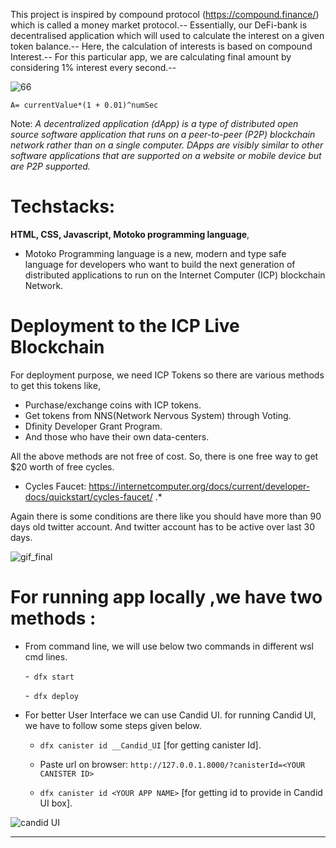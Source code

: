 
This project is inspired by compound protocol (https://compound.finance/) which is called a money market protocol.--
Essentially, our DeFi-bank is decentralised application which will used to calculate the interest on a given token balance.--
Here, the calculation of interests is based on compound Interest.--
For this particular app, we are calculating final amount by considering 1% interest every second.--

![66](https://user-images.githubusercontent.com/69100830/177823034-6cefe61c-ef06-4718-81c8-34f58b7f92cf.jpg)



```A= currentValue*(1 + 0.01)^numSec```




Note:
*A decentralized application (dApp) is a type of distributed open source software application that runs on a peer-to-peer (P2P) blockchain network rather than on a single computer. DApps are visibly similar to other software applications that are supported on a website or mobile device but are P2P supported.*

# Techstacks:
**HTML, CSS, Javascript, Motoko programming language**,


* Motoko Programming language is a new, modern and type safe language for developers who want to build the next 
generation of distributed applications to run on the Internet Computer (ICP) blockchain Network.

# Deployment to the ICP Live Blockchain
For deployment purpose, we need ICP Tokens
so there are various methods to get this tokens
like, 
* Purchase/exchange coins with ICP tokens.
* Get tokens from NNS(Network Nervous System) through Voting.
* Dfinity Developer Grant Program.
* And those who have their own data-centers.

All the above methods are not free of cost.
So, there is one free way to get $20 worth of free cycles.
* Cycles Faucet: https://internetcomputer.org/docs/current/developer-docs/quickstart/cycles-faucet/ .*

Again there is some conditions are there like you should have more than 90 days old twitter account.
And twitter account has to be active over last 30 days.


![gif_final](https://user-images.githubusercontent.com/69100830/177812262-e9f44398-d8a8-45ed-b6ab-bd5bdb37fca7.gif)

# For running app locally ,we have two methods :
* From command line, we will use below two commands in different wsl cmd lines.

  -``` dfx start```
  
  -``` dfx deploy```


* For better User Interface we can use Candid UI.
  for running Candid UI, we have to follow some steps given below.
  
  - ```dfx canister id __Candid_UI```     [for getting canister Id].

  - Paste url on browser: ```http://127.0.0.1.8000/?canisterId=<YOUR CANISTER ID>```

  -  ```dfx canister id <YOUR APP NAME>``` [for getting id to provide in Candid UI box].
      

![candid UI](https://user-images.githubusercontent.com/69100830/177814899-726ed3b8-0b44-4093-86e1-9dc5b83f11e1.jpg)

------------------------------------------------------------------------------------------------------------------------------



 
